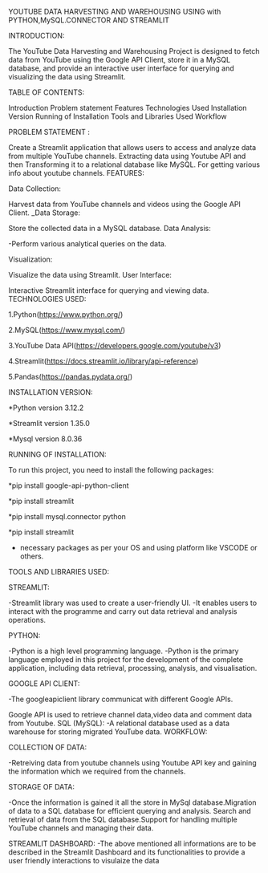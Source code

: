 YOUTUBE DATA HARVESTING AND WAREHOUSING USING with PYTHON,MySQL.CONNECTOR AND STREAMLIT


INTRODUCTION:

The YouTube Data Harvesting and Warehousing Project is designed to fetch data from YouTube using the Google API Client, store it in a MySQL database, and provide an interactive user interface for querying and visualizing the data using Streamlit.

TABLE OF CONTENTS:

Introduction
Problem statement
Features
Technologies Used
Installation Version
Running of Installation
Tools and Libraries Used
Workflow

PROBLEM STATEMENT :

Create a Streamlit application that allows users to access and analyze data from multiple YouTube channels.
Extracting data using Youtube API and then Transforming it to a relational database like MySQL. For getting various info about youtube channels.
FEATURES:

Data Collection:

Harvest data from YouTube channels and videos using the Google API Client.
_Data Storage:

Store the collected data in a MySQL database.
Data Analysis:

-Perform various analytical queries on the data.

Visualization:

Visualize the data using Streamlit.
User Interface:

Interactive Streamlit interface for querying and viewing data.
TECHNOLOGIES USED:

1.Python(https://www.python.org/)

2.MySQL(https://www.mysql.com/)

3.YouTube Data API(https://developers.google.com/youtube/v3)

4.Streamlit(https://docs.streamlit.io/library/api-reference)

5.Pandas(https://pandas.pydata.org/)

INSTALLATION VERSION:

*Python version 3.12.2

*Streamlit version 1.35.0

*Mysql version 8.0.36

RUNNING OF INSTALLATION:

To run this project, you need to install the following packages:

*pip install google-api-python-client

*pip install streamlit

*pip install mysql.connector python

*pip install streamlit

* necessary packages as per your OS and using platform like VSCODE or others.

TOOLS AND LIBRARIES USED:

STREAMLIT:

-Streamlit library was used to create a user-friendly UI. -It enables users to interact with the programme and carry out data retrieval and analysis operations.

PYTHON:

-Python is a high level programming language. -Python is the primary language employed in this project for the development of the complete application, including data retrieval, processing, analysis, and visualisation.

GOOGLE API CLIENT:

-The googleapiclient library communicat with different Google APIs.

Google API is used to retrieve channel data,video data and comment data from Youtube. SQL (MySQL): -A relational database used as a data warehouse for storing migrated YouTube data.
WORKFLOW:

COLLECTION OF DATA:

-Retreiving data from youtube channels using Youtube API key and gaining the information which we required from the channels.

STORAGE OF DATA:

-Once the information is gained it all the store in MySql database.Migration of data to a SQL database for efficient querying and analysis. Search and retrieval of data from the SQL database.Support for handling multiple YouTube channels and managing their data.

STREAMLIT DASHBOARD: -The above mentioned all informations are to be described in the Streamlit Dashboard and its functionalities to provide a user friendly interactions to visulaize the data
